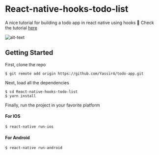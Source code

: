 # React-native-hooks-todo-list
A nice tutorial for building a todo app in react native using hooks :rocket:
Check the tutorial [here](https://medium.com/@hartaniyassir/build-a-todo-app-in-react-native-using-hooks-9953f1066d67)

![alt-text](https://github.com/Yassir4/React-native-hooks-todo-list/blob/master/TodpApp.gif)

## Getting Started

First, clone the repo

```
$ git remote add origin https://github.com/Yassir4/todo-app.git
```

Next, load all the dependencies  

```
$ cd React-native-hooks-todo-list
$ yarn install
``` 
Finally, run the project in your favorite platform
#### For IOS

```
$ react-native run-ios
```
 #### For Android

```
$ react-native run-android
```
 
